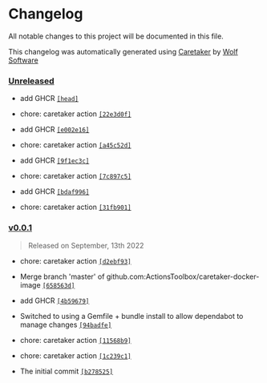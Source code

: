 # Changelog

All notable changes to this project will be documented in this file.


This changelog was automatically generated using [Caretaker](https://github.com/DevelopersToolbox/caretaker) by [Wolf Software](https://github.com/WolfSoftware)

### [Unreleased](https://github.com/ActionsToolbox/caretaker-docker-image/compare/v0.0.2...HEAD)

- add GHCR [`[head]`](https://github.com/ActionsToolbox/caretaker-docker-image/commit/)

- chore: caretaker action [`[22e3d0f]`](https://github.com/ActionsToolbox/caretaker-docker-image/commit/22e3d0f108f61715e716ac208c8ec873a940a2b8)

- add GHCR [`[e002e16]`](https://github.com/ActionsToolbox/caretaker-docker-image/commit/e002e16461bbbd5c0be23f2e53b9b8438663d46e)

- chore: caretaker action [`[a45c52d]`](https://github.com/ActionsToolbox/caretaker-docker-image/commit/a45c52d74dee893ccddd061bdf27d10b8b97e3aa)

- add GHCR [`[9f1ec3c]`](https://github.com/ActionsToolbox/caretaker-docker-image/commit/9f1ec3c208ccf451ffa3d2a1aa2ff37f5ad874fc)

- chore: caretaker action [`[7c897c5]`](https://github.com/ActionsToolbox/caretaker-docker-image/commit/7c897c59a77c1faa7c54cedec95d6c46ae20c621)

- add GHCR [`[bdaf996]`](https://github.com/ActionsToolbox/caretaker-docker-image/commit/bdaf996c02dd26a5e4b12c3f3067f206c5ee5e2c)

- chore: caretaker action [`[31fb901]`](https://github.com/ActionsToolbox/caretaker-docker-image/commit/31fb9012a79e85c94b5a4da144a9198e6ca9292c)

### [v0.0.1](https://github.com/ActionsToolbox/caretaker-docker-image/releases/v0.0.1)

> Released on September, 13th 2022

- chore: caretaker action [`[d2ebf93]`](https://github.com/ActionsToolbox/caretaker-docker-image/commit/d2ebf9367cd5ad7e9d1f9262b9e0d598f50c2be7)

- Merge branch 'master' of github.com:ActionsToolbox/caretaker-docker-image [`[658563d]`](https://github.com/ActionsToolbox/caretaker-docker-image/commit/658563d47f043e003cf690d82edd84b7e1f22b93)

- add GHCR [`[4b59679]`](https://github.com/ActionsToolbox/caretaker-docker-image/commit/4b5967912d156165e2e24cd10477cbd159477a95)

- Switched to using a Gemfile + bundle install to allow dependabot to manage changes [`[94badfe]`](https://github.com/ActionsToolbox/caretaker-docker-image/commit/94badfe3ffaddf919411db06fe18c3e15f1b4b36)

- chore: caretaker action [`[11568b9]`](https://github.com/ActionsToolbox/caretaker-docker-image/commit/11568b921e64f4b96a2971994063ac9a1b05baf4)

- chore: caretaker action [`[1c239c1]`](https://github.com/ActionsToolbox/caretaker-docker-image/commit/1c239c1d444abfb7a3158aa0b2110f4d2091f263)

- The initial commit [`[b278525]`](https://github.com/ActionsToolbox/caretaker-docker-image/commit/b278525c8970a0d2c6c4901c731b5a60efc71696)

